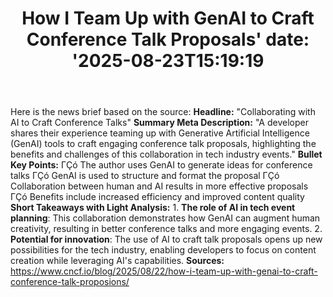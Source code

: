 ﻿---
title: "How I Team Up with GenAI to Craft Conference Talk Proposals'
date: '2025-08-23T15:19:19"
category: "Markets"
summary: ""
slug: "how i team up with genai to craft conference talk proposals"
source_urls:
  - "https://www.cncf.io/blog/2025/08/22/how-i-team-up-with-genai-to-craft-conference-talk-proposals/"
seo:
  title: "How I Team Up with GenAI to Craft Conference Talk Proposals | Hash n Hedge'
  description: '"
  keywords: ["news", "markets", "brief"]
---
Here is the news brief based on the source:  **Headline:** "Collaborating with AI to Craft Conference Talks"  **Summary Meta Description:** "A developer shares their experience teaming up with Generative Artificial Intelligence (GenAI) tools to craft engaging conference talk proposals, highlighting the benefits and challenges of this collaboration in tech industry events."  **Bullet Key Points:**  ΓÇó The author uses GenAI to generate ideas for conference talks ΓÇó GenAI is used to structure and format the proposal ΓÇó Collaboration between human and AI results in more effective proposals ΓÇó Benefits include increased efficiency and improved content quality  **Short Takeaways with Light Analysis:**  1. **The role of AI in tech event planning**: This collaboration demonstrates how GenAI can augment human creativity, resulting in better conference talks and more engaging events. 2. **Potential for innovation**: The use of AI to craft talk proposals opens up new possibilities for the tech industry, enabling developers to focus on content creation while leveraging AI's capabilities.  **Sources:** https://www.cncf.io/blog/2025/08/22/how-i-team-up-with-genai-to-craft-conference-talk-proposions/ 
